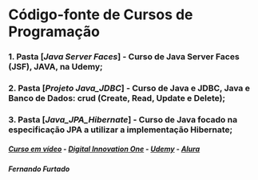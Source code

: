# Código-fonte de Cursos de Programação
### 1. Pasta [*Java Server Faces*] - Curso de Java Server Faces (JSF), JAVA, na Udemy;
### 2. Pasta [*Projeto Java_JDBC*] - Curso de Java e JDBC, Java e Banco de Dados: crud (Create, Read, Update e Delete);
### 3. Pasta [*Java_JPA_Hibernate*] - Curso de Java focado na especificação JPA a utilizar a implementação Hibernate;

##### [Curso em vídeo](https://www.cursoemvideo.com) - [Digital Innovation One](https://www.dio.me//) - [Udemy](https://www.udemy.com/) - [Alura](https://www.alura.com.br)
##### Fernando Furtado
